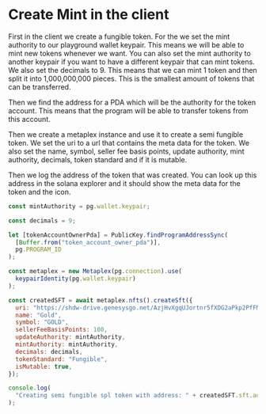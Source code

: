 # Create Mint in the client

First in the client we create a fungible token.
For the we set the mint authority to our playground wallet keypair. This means we will be able to mint new tokens whenever we want. You can also set the mint authority to another keypair if you want to have a different keypair that can mint tokens.
We also set the decimals to 9. This means that we can mint 1 token and then split it into 1,000,000,000 pieces. This is the smallest amount of tokens that can be transferred.

Then we find the address for a PDA which will be the authority for the token account. This means that the program will be able to transfer tokens from this account.

Then we create a metaplex instance and use it to create a semi fungible token. We set the uri to a url that contains the meta data for the token. We also set the name, symbol, seller fee basis points, update authority, mint authority, decimals, token standard and if it is mutable.

Then we log the address of the token that was created. You can look up this address in the solana explorer and it should show the meta data for the token and the icon.

```js
const mintAuthority = pg.wallet.keypair;

const decimals = 9;

let [tokenAccountOwnerPda] = PublicKey.findProgramAddressSync(
  [Buffer.from("token_account_owner_pda")],
  pg.PROGRAM_ID
);

const metaplex = new Metaplex(pg.connection).use(
  keypairIdentity(pg.wallet.keypair)
);

const createdSFT = await metaplex.nfts().createSft({
  uri: "https://shdw-drive.genesysgo.net/AzjHvXgqUJortnr5fXDG2aPkp2PfFMvu4Egr57fdiite/PirateCoinMeta",
  name: "Gold",
  symbol: "GOLD",
  sellerFeeBasisPoints: 100,
  updateAuthority: mintAuthority,
  mintAuthority: mintAuthority,
  decimals: decimals,
  tokenStandard: "Fungible",
  isMutable: true,
});

console.log(
  "Creating semi fungible spl token with address: " + createdSFT.sft.address
);
```
